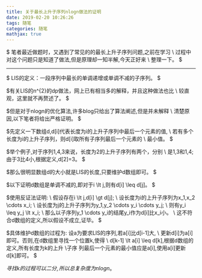 ```yaml
---
title: 关于最长上升子序列nlogn做法的证明
date: 2019-02-20 10:26:26
tags: 随笔
categories: 随笔
mathjax: true
---
```


$ 笔者最近做题时，又遇到了常见的的最长上升子序列问题,之前在学习 \\
过程中对这个问题只是知道了做法,但是原理却一知半解,今天正好来 \\
整理一下。 $

---
<!-- more -->

$ LIS的定义：一段序列中最长的单调递增或单调不减的子序列。 $

$有关LIS的n^{2}的dp做法，网上已有相当多的解释，并且这种做法也比 \\
较直观，这里就不再赘述了。 $

$但是对于nlogn的优化算法,许多blog只给出了算法阐述,但是并未解释 \\
清楚原因,以下笔者将给出严格证明。 $

$先定义一下数组d,d[i]代表长度为i的上升子序列中最后一个元素的值, \\
若有多个长度为i的上升子序列，则d[i]取所有子序列最后一个元素的 \\
最小值。 $

$举个例子,对于序列1,4,3来说，长度为2的上升子序列有两个，分别 \\
是1,3和1,4;由于3比4小,根据定义,d[2]=3。 $

$那么很明显数组d的大小就是LIS的长度,只要维护d数组即可。 $

$以下证明d数组是单调不减的,即对于i \lt j,则有d[i] \leq d[j]。 $

$使用反证法证明: \\
        假设存在i \lt j,d[i] \gt d[j]; \\
        设长度为i的上升子序列为x_1,x_2 \cdots x_i; \\
		设长度为j的上升子序列为y_1,y_2 \cdots y_i \cdots y_j; \\
		则有y_i \leq y_j \lt x_i; \\
        那么以子序列y_1 \cdots y_i的结尾y_i作为d[i]比x_i小。 \\
        这不符合d数组的定义,所以假设不成立,证毕。 $

$具体维护d数组的过程为: 设a为要求LIS的序列,若a[i]比d[i-1]大, \\
更新d[i]为a[i]即可。否则,在d数组里寻找一个位置k,使得 \\
d[k-1] \lt a[i] \leq d[k],根据d数组的定义,所有长度为k的上升 \\子序 
列最后一个元素的最小值应是a[i],使用a[i]更新d[k]即可。 $

$寻找k的过程可以二分,所以总复杂度为nlogn。$
